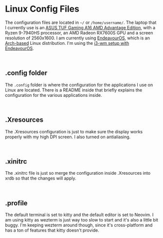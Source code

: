 # Linux Config Files

The configuration files are located in `~/` or `/home/username/`. The laptop that I currently use is an [ASUS TUF Gaming A16 AMD Advantage Edition](https://www.asus.com/laptops/for-gaming/tuf-gaming/asus-tuf-gaming-a16-advantage-edition-2023/), with a Ryzen 9-7940HS processor, an AMD Radeon RX7600S GPU and a screen resolution of 2560x1600. I am currently using [EndeavourOS](https://endeavouros.com/), which is an [Arch-based](https://archlinux.org/) Linux distribution. I'm using the [i3-wm setup with EndeavourOS](https://discovery.endeavouros.com/window-tiling-managers/i3-wm/2021/03/).

<br>


## .config folder
The `.config` folder is where the configuration for the applications I use on Linux are located. There is a README inside that briefly explains the configuration for the various applications inside.

<br>

## .Xresources

The .Xresources configuration is just to make sure the display works properly with my high DPI screen. I also turned on antialiasing.

<br>

## .xinitrc

The .xinitrc file is just so merge the configuration inside .Xresources into xrdb so that the changes will apply.

<br>

## .profile

The default terminal is set to kitty and the default editor is set to Neovim. I am using kitty as wezterm is just way too slow to start and it's also a little bit buggy. I'm keeping wezterm around though, since it's cross-platform and has a ton of features that kitty doesn't provide.

<br>

